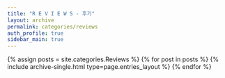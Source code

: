 ```yaml
---
title: "R E V I E W S - 후기"
layout: archive
permalink: categories/reviews
auth_profile: true
sidebar_main: true
---
```


{% assign posts = site.categories.Reviews %}
{% for post in posts %}
{% include archive-single.html type=page.entries_layout %}
{% endfor %}
